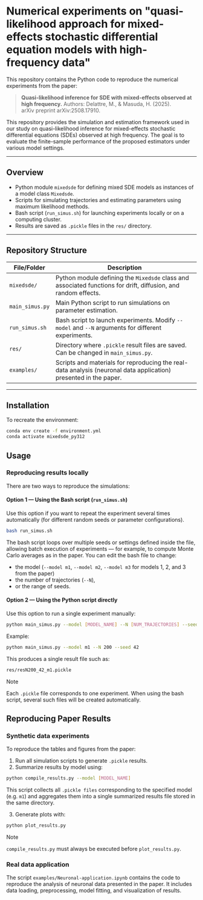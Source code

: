 # Numerical experiments on "quasi-likelihood approach for mixed-effects stochastic differential equation models with high-frequency data"

This repository contains the Python code to reproduce the numerical experiments from the paper:

> **Quasi-likelihood inference for SDE with mixed-effects observed at high frequency.**
> Authors: Delattre, M., & Masuda, H. (2025).  
> arXiv preprint arXiv:2508.17910.

This repository provides the simulation and estimation framework used in our study on quasi-likelihood inference for mixed-effects stochastic differential equations (SDEs) observed at high frequency.
The goal is to evaluate the finite-sample performance of the proposed estimators under various model settings.

---

## Overview

- Python module `mixedsde` for defining mixed SDE models as instances of a model class `Mixedsde`.  
- Scripts for simulating trajectories and estimating parameters using maximum likelihood methods.  
- Bash script (`run_simus.sh`) for launching experiments locally or on a computing cluster.  
- Results are saved as `.pickle` files in the `res/` directory.

---

## Repository Structure

| File/Folder               | Description |
|----------------------------|------------|
| `mixedsde/`               | Python module defining the `Mixedsde` class and associated functions for drift, diffusion, and random effects. |
| `main_simus.py`           | Main Python script to run simulations on parameter estimation. |
| `run_simus.sh`            | Bash script to launch experiments. Modify `--model` and `--N` arguments for different experiments. |
| `res/`                    | Directory where `.pickle` result files are saved. Can be changed in `main_simus.py`. |
| `examples/` | Scripts and materials for reproducing the real-data analysis (neuronal data application) presented in the paper. |
---

## Installation

To recreate the environment:

```bash
conda env create -f environment.yml
conda activate mixedsde_py312
```

## Usage

### Reproducing results locally

There are two ways to reproduce the simulations:

#### Option 1 — Using the Bash script (`run_simus.sh`)

Use this option if you want to repeat the experiment several times automatically (for different random seeds or parameter configurations).

```bash
bash run_simus.sh
```

The bash script loops over multiple seeds or settings defined inside the file, allowing batch execution of experiments — for example, to compute Monte Carlo averages as in the paper.
You can edit the bash file to change:
- the model (`--model m1`, `--model m2`, `--model m3` for models 1, 2, and 3 from the paper)
- the number of trajectories (`--N`),
- or the range of seeds.

#### Option 2 — Using the Python script directly

Use this option to run a single experiment manually:

```bash
python main_simus.py --model [MODEL_NAME] --N [NUM_TRAJECTORIES] --seed [SEED]
```

Example:

```bash
python main_simus.py --model m1 --N 200 --seed 42
```

This produces a single result file such as:

```bash
res/resN200_42_m1.pickle
```

>[!NOTE]
> Each `.pickle` file corresponds to one experiment.
> When using the bash script, several such files will be created automatically.


## Reproducing Paper Results

### Synthetic data experiments

To reproduce the tables and figures from the paper:

1. Run all simulation scripts to generate `.pickle` results.
2. Summarize results by model using:
```bash
python compile_results.py --model [MODEL_NAME]
```
This script collects all `.pickle files` corresponding to the specified model (e.g. `m1`) and aggregates them into a single summarized results file stored in the same directory.

3. Generate plots with:
```bash
python plot_results.py
```
> [!NOTE]
> `compile_results.py` must always be executed before `plot_results.py`.

### Real data application

The script `examples/Neuronal-application.ipynb` contains the code to reproduce the analysis of neuronal data presented in the paper. It includes data loading, preprocessing, model fitting, and visualization of results.